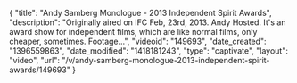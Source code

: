 {
    "title": "Andy Samberg Monologue - 2013 Independent Spirit Awards",
    "description": "Originally aired on IFC Feb, 23rd, 2013. Andy Hosted. It's an award show for independent films, which are like normal films, only cheaper, sometimes. Footage...",
    "videoid": "149693",
    "date_created": "1396559863",
    "date_modified": "1418181243",
    "type": "captivate",
    "layout": "video",
    "url": "\/v\/andy-samberg-monologue-2013-independent-spirit-awards\/149693"
}